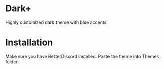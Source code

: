 
# Dark+
Highly customized dark theme with blue accents

# Installation
Make sure you have BetterDiscord installed. Paste the theme into Themes folder.
